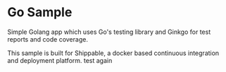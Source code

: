 Go Sample
=====================

Simple Golang app which uses Go's testing library and Ginkgo for test reports and code coverage.

This sample is built for Shippable, a docker based continuous integration and deployment platform.
test again
